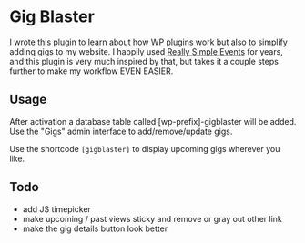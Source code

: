 Gig Blaster
===========
I wrote this plugin to learn about how WP plugins work but also to simplify adding gigs to my website. I happily used [Really Simple Events](https://wordpress.org/plugins/really-simple-events) for years, and this plugin is very much inspired by that, but takes it a couple steps further to make my workflow EVEN EASIER.

Usage
-----
After activation a database table called [wp-prefix]-gigblaster will be added. Use the "Gigs" admin interface to add/remove/update gigs.

Use the shortcode `[gigblaster]` to display upcoming gigs wherever you like.

Todo
----
- add JS timepicker
- make upcoming / past views sticky and remove or gray out other link
- make the gig details button look better
